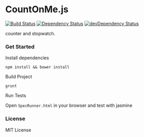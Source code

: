 CountOnMe.js
===

[![Build Status](https://travis-ci.org/theborakompanioni/countonmejs.svg?branch=master)](https://travis-ci.org/theborakompanioni/countonmejs)
[![Dependency Status](http://img.shields.io/badge/dependencies-Vanilla_JS-brightgreen.svg)](http://vanilla-js.com/)
[![devDependency Status](https://david-dm.org/theborakompanioni/countonmejs/dev-status.svg)](https://david-dm.org/theborakompanioni/countonmejs#info=devDependencies)

counter and stopwatch.

### Get Started

Install dependencies

`npm install && bower install`

Build Project

`grunt`

Run Tests

Open `SpecRunner.html` in your browser and test with jasmine

### License

MIT License